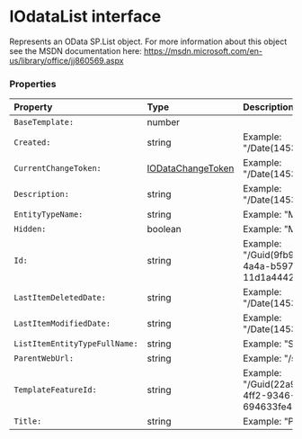 # IOdataList interface

Represents an OData SP.List object. For more information about this object 
see the MSDN documentation here: 
https://msdn.microsoft.com/en-us/library/office/jj860569.aspx



### Properties

| Property	   | Type	| Description|
|:-------------|:-------|:-----------|
|`BaseTemplate:`      | number |  |
|`Created:`      | string | Example: "/Date(1453294804000)/" |
|`CurrentChangeToken:`      | [IODataChangeToken](IODataChangeToken.md) | Example: "/Date(1453294804000)/" |
|`Description:`      | string | Example: "/Date(1453294804000)/" |
|`EntityTypeName:`      | string | Example: "MyListTitleList" |
|`Hidden:`      | boolean | Example: "MyListTitleList" |
|`Id:`      | string | Example: "/Guid(9fb9199b-65f2-4a4a-b597-11d1a44422c1)/" |
|`LastItemDeletedDate:`      | string | Example: "/Date(1453294809000)/" |
|`LastItemModifiedDate:`      | string | Example: "/Date(1453294809000)/" |
|`ListItemEntityTypeFullName:`      | string | Example: "SP |
|`ParentWebUrl:`      | string | Example: "/sites/PubSite" |
|`TemplateFeatureId:`      | string | Example: "/Guid(22a9ef51-737b-4ff2-9346-694633fe4416)/" |
|`Title:`      | string | Example: "Pages" |




